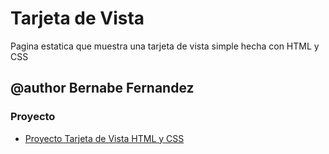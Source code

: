 # Tarjeta de Vista

Pagina estatica que muestra una tarjeta de vista simple hecha con HTML y CSS

## @author Bernabe Fernandez

### Proyecto

- [Proyecto Tarjeta de Vista HTML y CSS](https://Bernabe-Fernandez.github.io/tarejta-de-vista/tarjeta-html-css)
